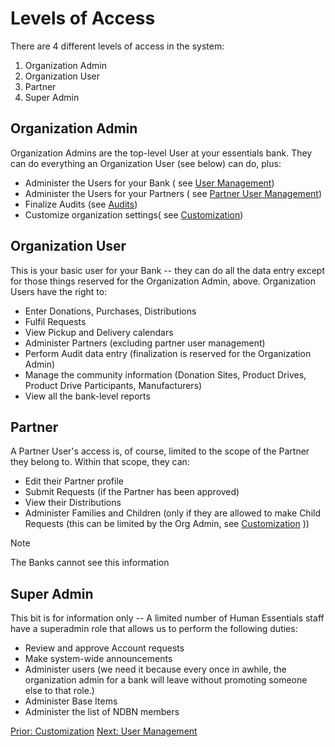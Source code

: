 # Levels of Access

There are 4 different levels of access in the system:
1. Organization Admin
2. Organization User
3. Partner
4. Super Admin

## Organization Admin

Organization Admins are the top-level User at your essentials bank.  They can do everything an Organization User (see below) can do, plus: 

- Administer the Users for your Bank ( see [User Management](getting_started_user_management.md))
- Administer the Users for your Partners ( see [Partner User Management](pm_partner_user_admin.md))
- Finalize Audits (see [Audits](inventory_audits.md))
- Customize organization settings( see [Customization](getting_started_customization.md))

## Organization User
This is your basic user for your Bank -- they can do all the data entry except for those things reserved for the Organization Admin, above.  Organization Users have the right to:

- Enter Donations, Purchases, Distributions
- Fulfil Requests
- View Pickup and Delivery calendars
- Administer Partners (excluding partner user management)
- Perform Audit data entry (finalization is reserved for the Organization Admin)
- Manage the community information (Donation Sites, Product Drives, Product Drive Participants, Manufacturers)
- View all the bank-level reports

## Partner
A Partner User's access is, of course, limited to the scope of the Partner they belong to.
Within that scope, they can:
- Edit their Partner profile
- Submit Requests (if the Partner has been approved)
- View their Distributions
- Administer Families and Children (only if they are allowed to make Child Requests (this can be limited by the Org Admin,  see [Customization](getting_started_customization.md) )) 

> [!NOTE]
> The Banks cannot see this information

## Super Admin
This bit is for information only -- A limited number of Human Essentials staff have a superadmin role that allows us to perform the following duties:
- Review and approve Account requests
- Make system-wide announcements
- Administer users (we need it because every once in awhile, the organization admin for a bank will leave without promoting someone else to that role.)
- Administer Base Items
- Administer the list of NDBN members

[Prior: Customization](getting_started_customization.md)  [Next: User Management](getting_started_user_management.md)